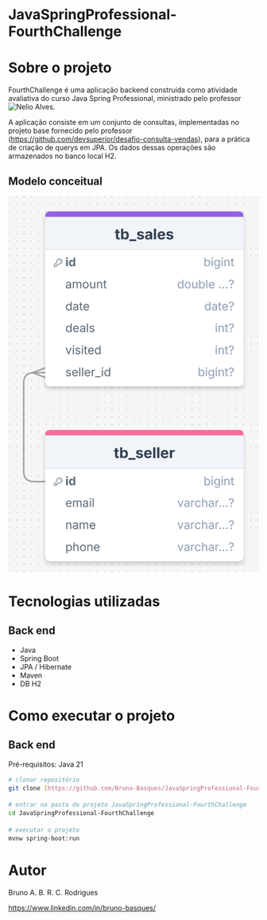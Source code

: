 # JavaSpringProfessional-FourthChallenge

# Sobre o projeto

FourthChallenge é uma aplicação backend construída como atividade avaliativa do curso Java Spring Professional, ministrado pelo professor ![Nelio Alves](https://www.linkedin.com/in/nelio-alves/).

A aplicação consiste em um conjunto de consultas, implementadas no projeto base fornecido pelo professor (https://github.com/devsuperior/desafio-consulta-vendas), para a prática de criação de querys em JPA. Os dados dessas operações são armazenados no banco local H2.

## Modelo conceitual
![Modelo Conceitual](https://github.com/Bruno-Basques/assets/blob/main/DBSchemas/DBSchema4.png)

# Tecnologias utilizadas
## Back end
- Java
- Spring Boot
- JPA / Hibernate
- Maven
- DB H2

# Como executar o projeto

## Back end
Pré-requisitos: Java 21

```bash
# clonar repositório
git clone [https://github.com/Bruno-Basques/JavaSpringProfessional-FourthChallenge.git]

# entrar na pasta do projeto JavaSpringProfessional-FourthChallenge
cd JavaSpringProfessional-FourthChallenge

# executar o projeto
mvnw spring-boot:run
```

# Autor

Bruno A. B. R. C. Rodrigues

https://www.linkedin.com/in/bruno-basques/
